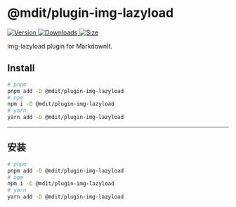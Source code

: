 # @mdit/plugin-img-lazyload

[![Version](https://img.shields.io/npm/v/@mdit/plugin-img-lazyload.svg?style=flat-square&logo=npm) ![Downloads](https://img.shields.io/npm/dm/@mdit/plugin-img-lazyload.svg?style=flat-square&logo=npm) ![Size](https://img.shields.io/bundlephobia/min/@mdit/plugin-img-lazyload?style=flat-square&logo=npm)](https://www.npmjs.com/package/@mdit/plugin-img-lazyload)

img-lazyload plugin for MarkdownIt.

## Install

```bash
# pnpm
pnpm add -D @mdit/plugin-img-lazyload
# npm
npm i -D @mdit/plugin-img-lazyload
# yarn
yarn add -D @mdit/plugin-img-lazyload
```

---

## 安装

```bash
# pnpm
pnpm add -D @mdit/plugin-img-lazyload
# npm
npm i -D @mdit/plugin-img-lazyload
# yarn
yarn add -D @mdit/plugin-img-lazyload
```
